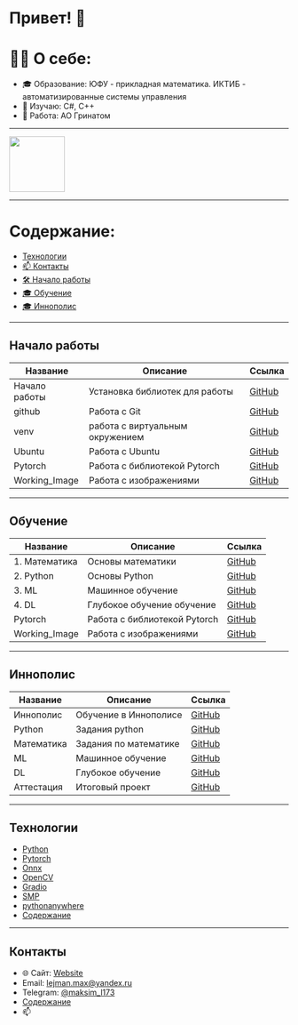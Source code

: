 <!--
**MALeyman/MALeyman** is a ✨ _special_ ✨ repository because its `README.md` (this file) appears on your GitHub profile.

Here are some ideas to get you started:

- 🔭 I’m currently working on ...
- 🌱 I’m currently learning ...
- 👯 I’m looking to collaborate on ...
- 🤔 I’m looking for help with ...
- 💬 Ask me about ...
- 📫 How to reach me: ...
- 😄 Pronouns: ...
- ⚡ Fun fact: ...
| Эмодзи | Назначение                         | Пример использования                     |
| ------ | ---------------------------------- | ---------------------------------------- |
| 👋     | Приветствие                        | `# Привет, я Максим 👋`                  |
| 🌱     | Что изучаю сейчас                  | `🌱 Сейчас изучаю: React, TypeScript`    |
| 🔭     | Над чем работаю                    | `🔭 Сейчас работаю над pet-проектом`     |
| 💼     | Работа / компания                  | `💼 Работаю в @Yandex`                   |
| 🎓     | Образование                        | `🎓 Студент СПбГУ, факультет математики` |
| 📫     | Контакты                           | `📫 Как связаться: maksim@mail.com`      |
| ⚡      | Интересный факт / суперспособность | `⚡ Быстро учусь и люблю рефакторинг`     |
| 🛠️    | Стек / инструменты                 | `🛠️ Стек: React, Node.js, PostgreSQL`   |
| 📊     | Статистика GitHub                  | `📊 Моя статистика:`                     |
| 🧠     | Области интересов                  | `🧠 Интересы: ML, нейросети, UI/UX`      |
| 📍     | Геолокация                         | `📍 Санкт-Петербург, Россия`             |
| ✨      | Дополнительно / хайлайты           | `✨ Победитель хакатона VK Mini Apps`     |
| 🚀     | Запуск проекта / достижения        | `🚀 Запустил свой первый Telegram-бот`   |
| 🔗     | Ссылки                             | `🔗 [LinkedIn](...) [Telegram](...)`     |
-->

# Привет! 👋  

# 👨‍💻 О себе:   

- 🎓 Образование: ЮФУ - прикладная математика. ИКТИБ - автоматизированные системы управления    
- 🌱 Изучаю: C#, C++   
- 💼 Работа: АО Гринатом  
--------------------------

<div id="header" >
  <img src="https://media.giphy.com/media/M9gbBd9nbDrOTu1Mqx/giphy.gif" width="100"/>
</div>

-------------------------------------------

# Содержание:
- [Технологии](#Технологии)
- [📫 Контакты](#Контакты)
- [🛠️ Начало работы](#начало-работы)
- [🎓 Обучение](#обучение)
- [🎓 Иннополис](#иннополис)




--------------------------------

## Начало работы

| Название                   | Описание                       | Ссылка                           |
|----------------------------|--------------------------------|----------------------------------------------|
| Начало работы              |Установка библиотек для работы  | [GitHub](https://github.com/MALeyman/dev-quickstart/tree/main/Begin) |
| github                     | Работа с Git                   | [GitHub](https://github.com/MALeyman/dev-quickstart/blob/main/Begin/git_hub.ipynb)  |
| venv                       |работа с виртуальным окружением | [GitHub](https://github.com/MALeyman/dev-quickstart/blob/main/Begin/venv.ipynb) |
| Ubuntu                     |Работа с Ubuntu                 | [GitHub](https://github.com/MALeyman/dev-quickstart/tree/main/ubuntu)  |
| Pytorch                    |Работа с библиотекой Pytorch    | [GitHub](https://github.com/MALeyman/dev-quickstart/tree/main/Pytorch)  |
| Working_Image              |Работа с изображениями          | [GitHub](https://github.com/MALeyman/dev-quickstart/tree/main/Working_Image)  |


---------------------------------------------------------

## Обучение

| Название                   | Описание                       | Ссылка                                       |
|----------------------------|--------------------------------|----------------------------------------------|
| 1. Математика              |Основы математики               | [GitHub](https://github.com/MALeyman/dev-quickstart/tree/main/MAT)  |
| 2. Python                  |Основы Python                   | [GitHub](https://github.com/MALeyman/dev-quickstart/tree/main/python)  |
| 3. ML                      |Машинное обучение               | [GitHub](https://github.com/MALeyman/dev-quickstart/tree/main/ML)  |
| 4. DL                      |Глубокое обучение обучение      | [GitHub](https://github.com/MALeyman/dev-quickstart/tree/main/DL)  |
| Pytorch                    |Работа с библиотекой Pytorch    | [GitHub](https://github.com/MALeyman/dev-quickstart/tree/main/Pytorch)  |
| Working_Image              |Работа с изображениями          | [GitHub](https://github.com/MALeyman/dev-quickstart/tree/main/Working_Image)  |




--------------------------------

## Иннополис

| Название                   | Описание                       | Ссылка                           |
|----------------------------|--------------------------------|----------------------------------------------|
| Иннополис                  |Обучение в Иннополисе           | [GitHub](https://github.com/MALeyman/MAKSIM/tree/main)  |
| Python                     |Задания python                  | [GitHub](https://github.com/MALeyman/MAKSIM/tree/main/Python)  |
| Математика                 |Задания по математике           | [GitHub](https://github.com/MALeyman/MAKSIM/tree/main/Mathematics)  |
| ML                         |Машинное обучение               | [GitHub](https://github.com/MALeyman/MAKSIM/tree/main/ML)  |
| DL                         |Глубокое обучение               | [GitHub](https://github.com/MALeyman/MAKSIM/tree/main/DL)  |
| Аттестация                 |Итоговый проект                 | [GitHub](https://github.com/MALeyman/MAKSIM/tree/main/Attestation)  |



------------------------  

## Технологии  
- [Python](https://www.python.org/)  
- [Pytorch](https://pytorch.org/)
- [Onnx](https://onnx.ai/)
- [OpenCV](https://opencv.org/)
- [Gradio](https://www.gradio.app/)  
- [SMP](https://smp.readthedocs.io/en/latest/models.html)
- [pythonanywhere](https://www.pythonanywhere.com/)
- [Содержание](#Содержание) 




-------------------
## Контакты
- 🌐 Сайт: [Website](https://leimansite.pythonanywhere.com/)  
- Email: lejman.max@yandex.ru  
- Telegram: [@maksim_l173](https://t.me/maksim_l173)  
- [Содержание](#Содержание)
- 📫 
